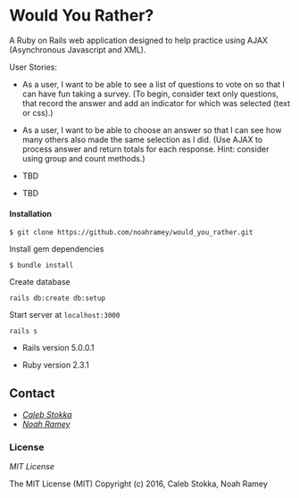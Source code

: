 # Would You Rather?

A Ruby on Rails web application designed to help practice using AJAX (Asynchronous Javascript and XML).

User Stories:

* As a user, I want to be able to see a list of questions to vote on so that I can have fun taking a survey. (To begin, consider text only questions, that record the answer and add an indicator for which was selected (text or css).)

* As a user, I want to be able to choose an answer so that I can see how many others also made the same selection as I did. (Use AJAX to process answer and return totals for each response. Hint: consider using group and count methods.)

* TBD

* TBD

#### Installation

```
$ git clone https://github.com/noahramey/would_you_rather.git
```
Install gem dependencies
```
$ bundle install
```
Create database
```
rails db:create db:setup
```
Start server at `localhost:3000`
```
rails s
```
* Rails version 5.0.0.1

* Ruby version 2.3.1

## Contact

* _[Caleb Stokka](https://www.linkedin.com/in/caleb-stokka)_
* _[Noah Ramey](https://www.linkedin.com/in/noahramey)_


### License

*MIT License*

The MIT License (MIT)
Copyright (c) 2016, Caleb Stokka, Noah Ramey

